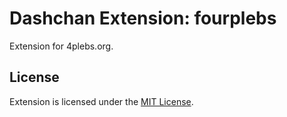 # Dashchan Extension: fourplebs

Extension for 4plebs.org.

## License

Extension is licensed under the [MIT License](LICENSE).